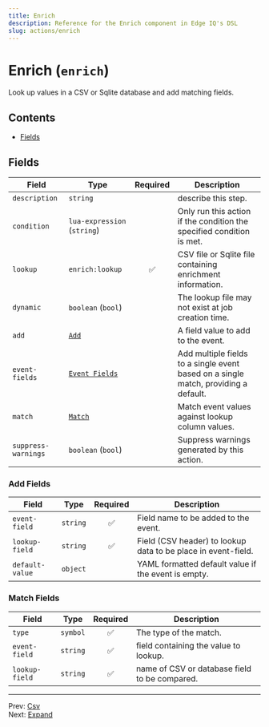 ```yaml
---
title: Enrich
description: Reference for the Enrich component in Edge IQ's DSL
slug: actions/enrich
---
```




# Enrich (`enrich`)

Look up values in a CSV or Sqlite database and add matching fields.


## Contents

- [Fields](#fields)




## Fields


| Field | Type | Required | Description |
|---|---|:---:|---|
| `description` | `string` |  | describe this step. |
| `condition` | `lua-expression` (`string`) |  | Only run this action if the condition the specified condition is met. |
| `lookup` | `enrich:lookup` | ✅ | CSV file or Sqlite file containing enrichment information. |
| `dynamic` | `boolean` (`bool`) |  | The lookup file may not exist at job creation time. |
| `add` | [`Add`](#add-fields) |  | A field value to add to the event. |
| `event-fields` | [`Event Fields`](#event-fields-fields) |  | Add multiple fields to a single event based on a single match, providing a default. |
| `match` | [`Match`](#match-fields) |  | Match event values against lookup column values. |
| `suppress-warnings` | `boolean` (`bool`) |  | Suppress warnings generated by this action. |





### Add Fields

| Field | Type | Required | Description |
|---|---|:---:|---|
| `event-field` | `string` | ✅ | Field name to be added to the event. |
| `lookup-field` | `string` | ✅ | Field (CSV header) to lookup data to be place in event-field. |
| `default-value` | `object` |  | YAML formatted default value if the event is empty. |



### Match Fields

| Field | Type | Required | Description |
|---|---|:---:|---|
| `type` | `symbol` | ✅ | The type of the match. |
| `event-field` | `string` | ✅ | field containing the value to lookup. |
| `lookup-field` | `string` | ✅ | name of CSV or database field to be compared. |






---
Prev: [Csv](csv.md)  
Next: [Expand](expand.md)  
